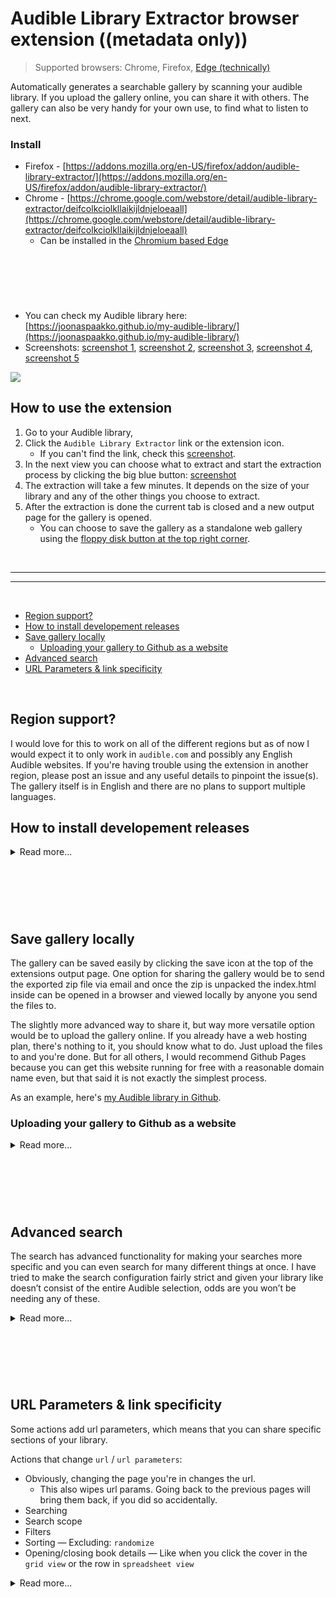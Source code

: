 
# Audible Library Extractor browser extension ((metadata only)) <!-- omit in toc -->

> Supported browsers: Chrome, Firefox, [Edge (technically)](https://www.howtogeek.com/411830/how-to-install-google-chrome-extensions-in-microsoft-edge/)

Automatically generates a searchable gallery by scanning your audible library. If you upload the gallery online, you can share it with others. The gallery can also be very handy for your own use, to find what to listen to next.

### Install
- Firefox - [https://addons.mozilla.org/en-US/firefox/addon/audible-library-extractor/](https://addons.mozilla.org/en-US/firefox/addon/audible-library-extractor/)
- Chrome - [https://chrome.google.com/webstore/detail/audible-library-extractor/deifcolkciolkllaikijldnjeloeaall](https://chrome.google.com/webstore/detail/audible-library-extractor/deifcolkciolkllaikijldnjeloeaall)
    - Can be installed in the [Chromium based Edge](https://www.howtogeek.com/411830/how-to-install-google-chrome-extensions-in-microsoft-edge/)

&nbsp; <!-- omit in toc -->
----
&nbsp; <!-- omit in toc -->

- You can check my Audible library here: [https://joonaspaakko.github.io/my-audible-library/](https://joonaspaakko.github.io/my-audible-library/)
- Screenshots: [screenshot 1](https://github.com/joonaspaakko/audible-library-extractor/blob/master/screenshots/audible-library-extractor-screenshot-1.png?raw=true), [screenshot 2](https://github.com/joonaspaakko/audible-library-extractor/blob/master/screenshots/audible-library-extractor-screenshot-2.png?raw=true), [screenshot 3](https://github.com/joonaspaakko/audible-library-extractor/blob/master/screenshots/audible-library-extractor-screenshot-5.png?raw=true), [screenshot 4](https://github.com/joonaspaakko/audible-library-extractor/blob/master/screenshots/audible-library-extractor-screenshot-4.png?raw=true), [screenshot 5](https://github.com/joonaspaakko/audible-library-extractor/blob/master/screenshots/audible-library-extractor-screenshot-3.png?raw=true)


![](https://github.com/joonaspaakko/audible-library-extractor/blob/master/screenshots/audible-library-extractor-screenshot-1.png)

## How to use the extension <!-- omit in toc -->

1. Go to your Audible library, 
2. Click the `Audible Library Extractor` link or the extension icon.
    - If you can't find the link, check this [screenshot](https://github.com/joonaspaakko/audible-library-extractor/blob/master/screenshots/audible-library-extractor-screenshot-5.png?raw=true).
3. In the next view you can choose what to extract and start the extraction process by clicking the big blue button: [screenshot](https://github.com/joonaspaakko/audible-library-extractor/blob/master/screenshots/audible-library-extractor-screenshot-4.png?raw=true) 
4. The extraction will take a few minutes. It depends on the size of your library and any of the other things you choose to extract.
6. After the extraction is done the current tab is closed and a new output page for the gallery is opened.
    - You can choose to save the gallery as a standalone web gallery using the [floppy disk button at the top right corner](https://github.com/joonaspaakko/audible-library-extractor/blob/master/screenshots/audible-library-extractor-screenshot-2.png?raw=true).


&nbsp; <!-- omit in toc -->
______
______

&nbsp; <!-- omit in toc -->
	

- [Region support?](#region-support)
- [How to install developement releases](#how-to-install-developement-releases)
- [Save gallery locally](#save-gallery-locally)
  - [Uploading your gallery to Github as a website](#uploading-your-gallery-to-github-as-a-website)
- [Advanced search](#advanced-search)
- [URL Parameters & link specificity](#url-parameters--link-specificity)

&nbsp; <!-- omit in toc -->
&nbsp; <!-- omit in toc -->

## Region support?

I would love for this to work on all of the different regions but as of now I would expect it to only work in `audible.com` and possibly any English Audible websites. If you're having trouble using the extension in another region, please post an issue and any useful details to pinpoint the issue(s). The gallery itself is in English and there are no plans to support multiple languages.

## How to install developement releases

<details><summary>Read more...</summary>

> These instructions are for [all releases](https://github.com/joonaspaakko/audible-library-extractor/releases) you can find on GitHub.

I would not recommend installing these developement releases, but if you have to, here's how:

### Chrome  <!-- omit in toc -->
  
0. Get the latest audible-library-extractor zip file from the [releases page](https://github.com/joonaspaakko/audible-library-extractor/releases).
1. Go to `chrome://extensions`.
  - Should also be in `Window > Extensions`
2. Turn on the developer mode from the top right
3. Drag the zip file in the browser window to install

### Firefox  <!-- omit in toc -->

> This is a temporary installation that will be gone after a restart.

0. Get the latest audible-library-extractor zip file from the [releases page](https://github.com/joonaspaakko/audible-library-extractor/releases).
1. `Tools > Add-ons`
2. Gear icon on the top right → `Debug Addons`
3. Same spot in the top right `Load Temporary Add-on...`
4. Locate and add the release `.zip` file.

</details>


&nbsp; <!-- omit in toc -->
----
&nbsp; <!-- omit in toc -->

## Save gallery locally

The gallery can be saved easily by clicking the save icon at the top of the extensions output page. One option for sharing the gallery would be to send the exported zip file via email and once the zip is unpacked the index.html inside can be opened in a browser and viewed locally by anyone you send the files to.

The slightly more advanced way to share it, but way more versatile option would be to upload the gallery online. If you already have a web hosting plan, there's nothing to it, you should know what to do. Just upload the files to and you're done. But for all others, I would recommend Github Pages because you can get this website running for free with a reasonable domain name even, but that said it is not exactly the simplest process.

As an example, here's [my Audible library in Github](https://joonaspaakko.github.io/my-audible-library/).

### Uploading your gallery to Github as a website

<details><summary>Read more...</summary>

This is a fairly complex process if you've never used Github/Git to make repositories, but it is a free way to get your site on the internets, so there's that. The complexity comes mostly from how Git/Github works and what it's mainly for. You don't need to touch any code, it's just a matter of learning how it works and clicking your way through the process._

> Be aware that Github Pages only work on public repositories on the free account. This means that the repository/the files are more freely available than on a more traditional hosting platform. For example the repository for my audible library website I linked to above is accessible from this address [https://github.com/joonaspaakko/my-audible-library](https://github.com/joonaspaakko/my-audible-library). Anyone can clone (fork) this repository and use it as they please. In this instance it shouldn't be a problem because this extension doesn't gather any information that could be used against you in any way.


> If you know how to make a regular repository in Github but haven’t used GitHub Pages before, jump straight to step 3.

1. You need a (free) [github account ](https://github.com/join).
2. For things to not get totally out of hand in terms of complexity, you will definitely want to use the [Github Desktop client](https://desktop.github.com/).
	1. In Github Desktop you first make the repository `File > New repository`, which you can think of as a project folder in your account. The only thing you need to add when creating a new repository is the name for the project, for example I named mine `my-audible-library`.
	2. If you select the project you should see a button that opens the project folder in your computer. Click the button and put the zip file you got from the extension’s gallery in that folder.
		- You need to unpack the zip file here. Then you can remove the zip file.
	3. Now when you open Github Desktop, it should show you that new files were added to the project.
	4. In the bottom left there's `Summary, Description, and Commit to master`. This is where you basically save the changes in your project.
		1. You need to always give summary before you can commit (save). In this case you don't have to be descriptive at all. You can make summary a `-` for all your commits if you want. It doesn’t matter much in this case.
		2. When you click `Commit to master`, you're almost there. The changes are now saved locally, but you then have to upload the files to Github…
		3. Upload the files with the `Push origin` button.
3. So now the Github project repository should be online, but you still need to tell Github that you want this to be a website.
	- Super short instructions: 
		1. Go to the project repository page online and click `Settings`. 
		2. In there you can find a section called `GitHub Pages`. 
		3. Choose `Master branch` in the `Source` dropdown and when that’s done. It should tell you what the website address is, which should be along the lines of `https://YOUR-USERNAME.github.io/YOUR-REPOSITORY-NAME`.
	- You can find more comprehensive instructions [here](https://pages.github.com/). To get the right instructions just select `Project site` and `Start from scratch`. You can skip to step 4 in the Github article.
4. When you've got all this done and the project repository is set as a website, you can share the address with anyone. And to be clear, they don't need a Github account to view the gallery.
  - It may take a few minutes for the page to be online



**What if I want to upload my updated gallery again?**

So maybe you've rated some books, finished books, started new ones and you want to update the standalone gallery you're previously updated online...

1. The best way to update your library is to use the yellow refresh icon in the extraction settings.
2. When you have extracted the gallery again, save the gallery again using the save icon.
3. Replace the old files in your Github repisotyr folder on your computer:
    - Remove all files in the github repository folder on your computer.
    - Unpack the newly _downloaded_ .zip file contents there.
5. In the Github Desktop client open the audible library project
7. Commit changes(on the left side):
	  - Add summary text. Just like before, it can be just a dash `-` in this case.
		- Click the `Commit to master` button
8. Click the `Push origin` button (right side)
9. And the website should be online in a couple minutes.

</details>


&nbsp; <!-- omit in toc -->
----
&nbsp; <!-- omit in toc -->
	

## Advanced search

The search has advanced functionality for making your searches more specific and you can even search for many different things at once. I have tried to make the search configuration fairly strict and given your library like doesn’t consist of the entire Audible selection, odds are you won’t be needing any of these.


<details><summary>Read more...</summary>

### Search operators  <!-- omit in toc -->

> You can also find this list in the gallery by hovering over the magnifying glass icon on the top right for a while.

White space acts as an **AND** operator, while a single pipe `|` character acts as an **OR** operator. To escape white space, use double quote ex. `=“scheme language”` for exact match.

| Token     | Match type                 | Description                          |
|-----------|----------------------------|--------------------------------------|
| `jscript`   | fuzzy-match                | Items that fuzzy match jscript       |
| `=scheme`   | exact-match                | Items that are scheme                |
| `'python`   | include-match              | Items that include python            |
| `!ruby`     | inverse-exact-match        | Items that do not include ruby       |
| `^java`     | prefix-exact-match         | Items that start with java           |
| `!^earlang` | inverse-prefix-exact-match | Items that do not start with earlang |
| `.js$`      | suffix-exact-match         | Items that end with .js              |
| `!.go$`     | inverse-suffix-exact-match | Items that do not end with .go       |

### Advanced search example  <!-- omit in toc -->

If you do a search like this in my library: 
```
storm front | space team$ | demon accords book 1 | ^hunted
```

...[it will return 4 books](https://joonaspaakko.github.io/my-audible-library/#/library?scope=title&search=storm%2520front%2520%257C%2520space%2520team%2524%2520%257C%2520demon%2520accords%2520book%25201%2520%257C%2520%255Ehunted&sortValues=true&sort=title&sortDir=asc). I deliberately made each search term specific enough to return 1 book each, but you could of course widen the net if you wanted to. 
Because the search query is added as a url parameter just like `scope, filter, sorting`, you can share searches with anyone, as long as your library is uploaded online. 
Here’s a link to the search in my library.
The results of this example may change in the future as my library changes. Of course I could be using exact matches, but who has the time for that. Right now the results are:

* **Storm Front**: The Dresden Files, Book 1
* **Space Team**
* **Hunted**: The Iron Druid Chronicles, Book 6
* God Touched: The **Demon Accords**, **Book 1**

</details>


&nbsp; <!-- omit in toc -->
----
&nbsp; <!-- omit in toc -->


## URL Parameters & link specificity

Some actions add url parameters, which means that you can share specific sections of your library.

Actions that change `url` / `url parameters`:

- Obviously, changing the page you're in changes the url. 
    - This also wipes url params. Going back to the previous pages will bring them back, if you did so accidentally.
- Searching
- Search scope
- Filters
- Sorting — Excluding: `randomize` 
- Opening/closing book details — Like when you click the cover in the `grid view` or the row in `spreadsheet view`

<details><summary>Read more...</summary>

### URL param example  <!-- omit in toc -->

Here I've searched for `demon`, search scope `title`, filtered to show only `finished` books, sorting `title` / `asc` (ascending), book details open for `B07M9ZJ9CY`
```
https://joonaspaakko.github.io/my-audible-library/#/library?search=demon&sort=title&sortDir=asc&filter=finished&scope=title&book=B07M9ZJ9CY
```

You add or remove URL params by the actions listed above so there's no need to really parse the url or manually put it together, but just as a good to know thing, here's a breakdown of the example URL above:

- **search**=`demon`
- **sort**=`title`
- **sortDir**=`asc`
- **filter**=`finished`
- **scope**=`title`
- **book**=`B07M9ZJ9CY`
  
Also, the [advanced search](#advanced-search) operators enable you to add even more specificity. The one search operator that should be mentioned here is the or operator: `|`, which you can use to basically divide your search into multiple separate searches, which also makes it so you can link to specific books that have no relation to each other: [example](https://joonaspaakko.github.io/my-audible-library/#/library?scope=title&search=storm%2520front%2520%257C%2520space%2520team%2524%2520%257C%2520demon%2520accords%2520book%25201%2520%257C%2520%255Ehunted&sortValues=true&sort=title&sortDir=asc). Like maybe you want to show a friend specific books or something.

</details>
